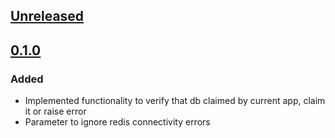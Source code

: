 ## [Unreleased]

## [0.1.0]
### Added
- Implemented functionality to verify that db claimed by current app, claim it or raise error
- Parameter to ignore redis connectivity errors

[Unreleased]: https://github.com/matic-insurance/redis-claim/compare/0.1.0...HEAD
[0.1.0]: https://github.com/matic-insurance/redis-claim/compare/master...0.1.0
